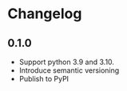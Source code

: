 # Changelog

## 0.1.0

- Support python 3.9 and 3.10.
- Introduce semantic versioning
- Publish to PyPI